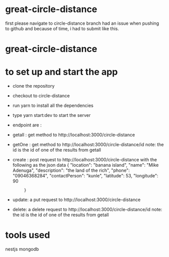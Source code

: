 # great-circle-distance

first please navigate to circle-distance branch
had an issue when pushing to github and because of time, i had to submit like this.

# great-circle-distance

# to set up and start the app
   -  clone the repository
   -  checkout to circle-distance
   -  run yarn to install all the dependencies
   -  type yarn start:dev to start the server
   -  endpoint are :
   -   getall : get method to http://localhost:3000/circle-distance
   -   getOne : get method to http://localhost:3000/circle-distance/id     note: the id is the id of one of the results from getall
   -   create : post request to http://localhost:3000/circle-distance  with the following as the json data 
              {
                    "location": "banana island",
                   "name": "Mike Adenuga",
                  "description": "the land of the rich",
                   "phone": "09046368284",
                   "contactPerson": "kunle",
                   "latitude": 53,
                   "longitude": 90

                }
  - update: a put request to http://localhost:3000/circle-distance 

  - delete: a delete request to http://localhost:3000/circle-distance/id     note: the id is the id of one of the results from getall

# tools used
  nestjs mongodb
